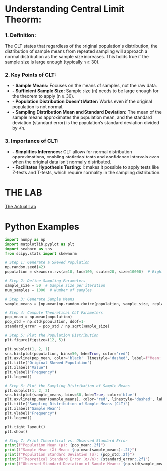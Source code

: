 # Understanding Central Limit Theorm:
### 1. Definition:
The CLT states that regardless of the original population's distribution, the distribution of sample means from repeated sampling will approach a normal distribution as the sample size increases. This holds true if the sample size is large enough (typically n ≥ 30).

### 2. Key Points of CLT:
- **- Sample Means:** Focuses on the means of samples, not the raw data.
- **- Sufficient Sample Size:** Sample size (n) needs to be large enough for the theorem to apply (n ≥ 30).
- **- Population Distribution Doesn't Matter:** Works even if the original population is not normal.
- **- Sampling Distribution Mean and Standard Deviation:** The mean of the sample means approximates the population mean, and the standard deviation (standard error) is the population’s standard deviation divided by √n.

### 3. Importance of CLT:
- **- Simplifies Inferences:** CLT allows for normal distribution approximations, enabling statistical tests and confidence intervals even when the original data isn’t normally distributed.
- **- Facilitates Hypothesis Testing:** It makes it possible to apply tests like Z-tests and T-tests, which require normality in the sampling distribution.

# THE LAB
[The Actual Lab](https://github.com/Makster04/dsc-central-limit-theorem-lab.git)

# Python Examples
``` python
import numpy as np
import matplotlib.pyplot as plt
import seaborn as sns
from scipy.stats import skewnorm

# Step 1: Generate a Skewed Population
np.random.seed(42)
population = skewnorm.rvs(a=10, loc=100, scale=20, size=10000)  # Right-skewed distribution

# Step 2: Define Sampling Parameters
sample_size = 50  # Sample size per iteration
num_samples = 1000  # Number of samples

# Step 3: Generate Sample Means
sample_means = [np.mean(np.random.choice(population, sample_size, replace=True)) for _ in range(num_samples)]

# Step 4: Compute Theoretical CLT Parameters
pop_mean = np.mean(population)
pop_std = np.std(population, ddof=1)
standard_error = pop_std / np.sqrt(sample_size)

# Step 5: Plot the Population Distribution
plt.figure(figsize=(12, 5))

plt.subplot(1, 2, 1)
sns.histplot(population, bins=50, kde=True, color='red')
plt.axvline(pop_mean, color='black', linestyle='dashed', label=f"Mean: {pop_mean:.2f}")
plt.title("Original Skewed Population")
plt.xlabel("Value")
plt.ylabel("Frequency")
plt.legend()

# Step 6: Plot the Sampling Distribution of Sample Means
plt.subplot(1, 2, 2)
sns.histplot(sample_means, bins=30, kde=True, color='blue')
plt.axvline(np.mean(sample_means), color='red', linestyle='dashed', label=f"Mean: {np.mean(sample_means):.2f}")
plt.title("Sampling Distribution of Sample Means (CLT)")
plt.xlabel("Sample Mean")
plt.ylabel("Frequency")
plt.legend()

plt.tight_layout()
plt.show()

# Step 7: Print Theoretical vs. Observed Standard Error
print(f"Population Mean (μ): {pop_mean:.2f}")
print(f"Sample Mean (X̄) Mean: {np.mean(sample_means):.2f}")
print(f"Population Standard Deviation (σ): {pop_std:.2f}")
print(f"Theoretical Standard Error (σ/√n): {standard_error:.2f}")
print(f"Observed Standard Deviation of Sample Means: {np.std(sample_means, ddof=1):.2f}")

```
